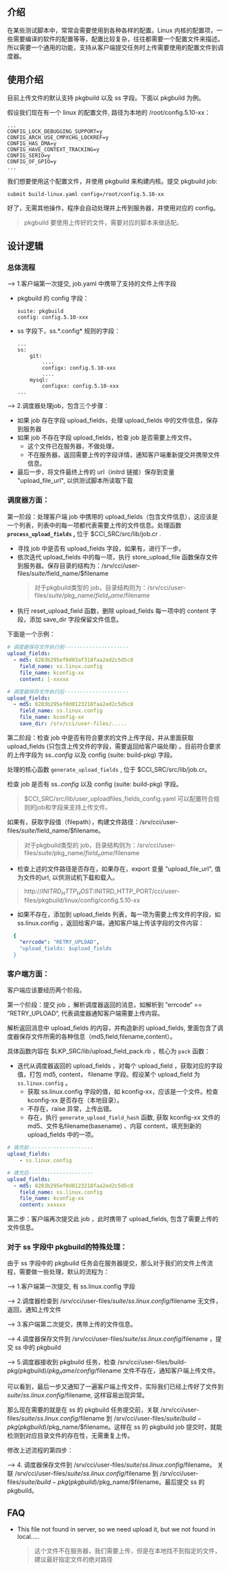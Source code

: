 ## 介绍

在某些测试脚本中，常常会需要使用到各种各样的配置。Linux 内核的配置项，一些需要编译的软件的配置等等，配置比较复杂，往往都需要一个配置文件来描述。所以需要一个通用的功能，支持从客户端提交任务时上传需要使用的配置文件到调度器。

## 使用介绍

目前上传文件的默认支持 pkgbuild 以及 ss 字段。下面以 pkgbuild 为例。

假设我们现在有一个 linux 的配置文件, 路径为本地的 /root/config.5.10-xx：
```
...
CONFIG_LOCK_DEBUGGING_SUPPORT=y
CONFIG_ARCH_USE_CMPXCHG_LOCKREF=y
CONFIG_HAS_DMA=y
CONFIG_HAVE_CONTEXT_TRACKING=y
CONFIG_SERIO=y
CONFIG_OF_GPIO=y
...
```
我们想要使用这个配置文件，并使用 pkgbuild 来构建内核。提交 pkgbuild job:
```
submit build-linux.yaml config=/root/config.5.10-xx
```

好了，无需其他操作，程序会自动处理并上传到服务器，并使用对应的 config。

> pkgbuild 要使用上传好的文件，需要对应的脚本来做适配。

## 设计逻辑

### 总体流程

  —> 1.客户端第一次提交, job.yaml 中携带了支持的文件上传字段

  - pkgbuild 的 config 字段：
    ```
    suite: pkgbuild
    config: config.5.10-xxx
    ```
  - ss 字段下，ss.\*.config\* 规则的字段：
    ```
    ...
    ss:
        git:
            ....
            configx: config.5.10-xxx
            ....
        mysql:
            configxx: config.5.10-xxx
    ...
    ```

  —> 2.调度器处理job，包含三个步骤：

  - 如果 job 存在字段 upload_fields，处理 upload_fields 中的文件信息，保存到服务器
  - 如果 job 不存在字段 upload_fields，检查 job 是否需要上传文件。
    - 这个文件已在服务器，不做处理，
    - 不在服务器，返回需要上传的字段详情，通知客户端重新提交并携带文件信息。
  - 最后一步，将文件最终上传的 url（initrd 链接）保存到变量 "upload_file_url", 以供测试脚本所读取下载


### 调度器方面：

第一阶段：处理客户端 job 中携带的 upload_fields（包含文件信息），这应该是一个列表，列表中的每一项都代表需要上传的文件信息。处理函数 **`process_upload_fields` ,** 位于  $CCI_SRC/src/lib/job.cr .

- 寻找 job 中是否有 upload_fields 字段，如果有，进行下一步。
- 依次迭代 upload_fields 中的每一项，执行  store_upload_file 函数保存文件到服务器。保存目录的结构为：/srv/cci/user-files/$suite/$field_name/$filename
  > 对于pkgbuild类型的 job，目录结构则为：/srv/cci/user-files/$suite/$pkg_name/$field_name/$filename
- 执行 reset_upload_field 函数，删除 upload_fields 每一项中的 content 字段，添加 save_dir 字段保留文件信息。

下面是一个示例：

```yaml
# 调度器保存文件执行前---------------------
upload_fields:
  - md5: 8283b295ef0d03af318faa2ed2c5d5c8
    field_name: ss.linux.config
    file_name: kconfig-xx
    content: |-xxxxx

# 调度器保存文件执行后---------------------
upload_fields:
  - md5: 8283b295ef0d0123218faa2ed2c5d5c8
    field_name: ss.linux.config
    file_name: kconfig-xx
    save_dir: /srv/cci/user-files/.....
```

第二阶段：检查  job 中是否有符合要求的文件上传字段，并从里面获取 upload_fields (只包含上传文件的字段，需要返回给客户端处理) 。目前符合要求的上传字段为  ss.*.config* 以及 config (suite: build-pkg) 字段。

处理的核心函数 `generate_upload_fields` , 位于 $CCI_SRC/src/lib/job.cr。

检查 job  是否有 ss.*.config* 以及 config (suite: build-pkg) 字段。

> $CCI_SRC/src/lib/user_uploadfiles_fields_config.yaml 可以配置符合规则的job和字段来支持上传文件。

如果有，获取字段值（filepath），构建文件路径：/srv/cci/user-files/$suite/$field_name/$filename。
 > 对于pkgbuild类型的 job，目录结构则为：/srv/cci/user-files/$suite/$pkg_name/$field_name/$filename

- 检查上述的文件路径是否存在，如果存在，export 变量 "upload_file_url", 值为文件的url, 以供测试机下载和载入。
> http://$INITRD_HTTP_HOST:$INITRD_HTTP_PORT/cci/user-files/pkgbuild/linux/config/config.5.10-xx
- 如果不存在，添加到 upload_fields 列表，每一项为需要上传文件的字段，如 ss.linux.config ，返回给客户端，通知客户端上传该字段的文件内容：

```yaml
  {
    "errcode": "RETRY_UPLOAD",
    "upload_fields: $upload_fields
  }
```

### 客户端方面：

客户端应该要经历两个阶段。

第一个阶段：提交 job ，解析调度器返回的消息，如解析到 ”errcode“ == ”RETRY_UPLOAD“, 代表调度器通知客户端需要上传内容。

解析返回消息中 upload_fields 的内容，并构造新的 upload_fields, 里面包含了调度器保存文件所需的各种信息（md5,field,filename,content）。

具体函数内容在 $LKP_SRC/lib/upload_field_pack.rb ，核心为 `pack` 函数：

- 迭代从调度器返回的 upload_fields ，对每个 upload_field ，获取对应的字段值，打包 md5, content， filename 字段。假设某个 upload_field 为 `ss.linux.config` 。
    - 获取 ss.linux.config 字段的值，如 kconfig-xx，应该是一个文件。检查 kconfig-xx 是否存在（本地目录）。
    - 不存在，raise 异常，上传出错。
    - 存在，执行 `generate_upload_field_hash` 函数, 获取  kconfig-xx 文件的 md5、文件名filename(basename) 、内容 content，填充到新的 upload_fields 中的一项。

```yaml
# 填充前---------------------
upload_fields:
	- ss.linux.config

# 填充后---------------------
upload_fields:
  - md5: 8283b295ef0d0123218faa2ed2c5d5c8
    field_name: ss.linux.config
    file_name: kconfig-xx
	content: xxxxxx
```

第二步：客户端再次提交此 job ，此时携带了 upload_fields, 包含了需要上传的文件信息。

### 对于 ss 字段中 pkgbuild的特殊处理：

由于 ss 字段中的 pkgbuild 任务会在服务器提交，那么对于我们的文件上传流程，需要做一些处理，默认的流程为：

  —> 1.客户端第一次提交, 有 ss.linux.config 字段

  —> 2.调度器检查到 /srv/cci/user-files/$suite/ss.linux.config/$filename 无文件，返回，通知上传文件

  —> 3.客户端第二次提交，携带上传的文件信息。

  —> 4.调度器保存文件到 /srv/cci/user-files/$suite/ss.linux.config/$filename ，提交 ss 中的 pkgbuild

  —> 5.调度器接收到 pkgbuild 任务，检查 /srv/cci/user-files/build-pkg(pkgbuild)/$pkg_name/config/$filename 文件不存在，通知客户端上传文件。

可以看到，最后一步又通知了一遍客户端上传文件，实际我们已经上传好了文件到 $suite/ss.linux.config/$filename, 这样容易出现异常。

那么现在需要的就是在 ss 的 pkgbuild 任务提交前，关联 /srv/cci/user-files/$suite/ss.linux.config/$filename 到  /srv/cci/user-files/$suite/build-pkg(pkgbuild)/$pkg_name/$filename。这样在 ss 的 pkgbuild job 提交时，就能检测到对应目录文件的存在性，无需重复上传。

修改上述流程的第四步：

 —> 4. 调度器保存文件到 /srv/cci/user-files/$suite/ss.linux.config/$filename。
 关联 /srv/cci/user-files/$suite/ss.linux.config/$filename 到  /srv/cci/user-files/$suite/build-pkg(pkgbuild)/$pkg_name/$filename。最后提交 ss  的 pkgbuild。


## FAQ

- This file not found in server, so we need upload it, but we not found in local.....
  > 这个文件不在服务器，我们需要上传，但是在本地找不到指定的文件，建议最好指定文件的绝对路径

